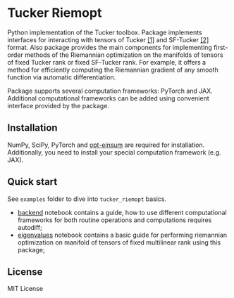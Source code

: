 # Tucker Riemopt

Python implementation of the Tucker toolbox. Package implements interfaces
for interacting with tensors of Tucker [[1]]() and SF-Tucker [[2]]() format. 
Also package provides the main components for implementing first-order 
methods of the Riemannian optimization on the manifolds of tensors of
fixed Tucker rank or fixed SF-Tucker rank. For example, it offers a 
method for efficiently computing the Riemannian gradient of any smooth
function via automatic differentiation.

Package supports several computation frameworks: PyTorch and JAX.
Additional computational frameworks can be added using convenient interface
provided by the package.
## Installation
NumPy, SciPy, PyTorch and [opt-einsum](https://pypi.org/project/opt-einsum/)
are required for installation. Additionally, you need to install your special
computation framework (e.g. JAX).
## Quick start
See `examples` folder to dive into `tucker_riemopt` basics.

* [backend](https://github.com/johanDDC/tucker_riemopt/blob/master/examples/backend.ipynb) notebook contains a guide, how to use different computational frameworks for both routine operations and computations requires autodiff;
* [eigenvalues](https://github.com/johanDDC/tucker_riemopt/blob/master/examples/eigenvalues.ipynb) notebook contains a basic guide for performing riemannian optimization on manifold of tensors of fixed multilinear rank using this package;

[//]: # (## Structure overview)

[//]: # ()
[//]: # (The main classes representing Tucker tensors and Tucker matrices are [`Tucker`]&#40;https://github.com/johanDDC/tucker_riemopt/blob/master/tucker_riemopt/tucker.py&#41; and [`TuckerMatrix`]&#40;https://github.com/johanDDC/tucker_riemopt/blob/master/tucker_riemopt/matrix.py&#41;. )

[//]: # (Also we've implemented [`SparseTucker`]&#40;https://github.com/johanDDC/tucker_riemopt/blob/master/tucker_riemopt/tucker.py&#41; class for sparse representation of Tucker tensor. May be useful for tensor completion task or RecSys.)

## License
MIT License

